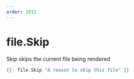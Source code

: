 ```yaml
---
order: 1012
---
```


<!-- Generated by tools/docgen. DO NOT EDIT. -->

# file.Skip

Skip skips the current file being rendered

```go
{{- file.Skip "A reason to skip this file" }}
```
